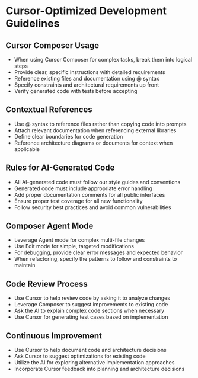 # Cursor-Optimized Development Guidelines

## Cursor Composer Usage
- When using Cursor Composer for complex tasks, break them into logical steps
- Provide clear, specific instructions with detailed requirements
- Reference existing files and documentation using @ syntax
- Specify constraints and architectural requirements up front
- Verify generated code with tests before accepting

## Contextual References
- Use @ syntax to reference files rather than copying code into prompts
- Attach relevant documentation when referencing external libraries
- Define clear boundaries for code generation
- Reference architecture diagrams or documents for context when applicable

## Rules for AI-Generated Code
- All AI-generated code must follow our style guides and conventions
- Generated code must include appropriate error handling
- Add proper documentation comments for all public interfaces
- Ensure proper test coverage for all new functionality
- Follow security best practices and avoid common vulnerabilities

## Composer Agent Mode
- Leverage Agent mode for complex multi-file changes
- Use Edit mode for simple, targeted modifications
- For debugging, provide clear error messages and expected behavior
- When refactoring, specify the patterns to follow and constraints to maintain

## Code Review Process
- Use Cursor to help review code by asking it to analyze changes
- Leverage Composer to suggest improvements to existing code
- Ask the AI to explain complex code sections when necessary
- Use Cursor for generating test cases based on implementation

## Continuous Improvement
- Use Cursor to help document code and architecture decisions
- Ask Cursor to suggest optimizations for existing code
- Utilize the AI for exploring alternative implementation approaches
- Incorporate Cursor feedback into planning and architecture decisions 